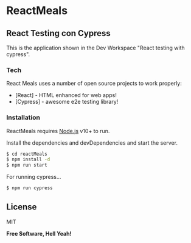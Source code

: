 # ReactMeals
## React Testing con Cypress

This is the application shown in the Dev Workspace "React testing with cypress".

### Tech

React Meals uses a number of open source projects to work properly:

* [React] - HTML enhanced for web apps!
* [Cypress] - awesome e2e testing library!

### Installation

ReactMeals requires [Node.js](https://nodejs.org/) v10+ to run.

Install the dependencies and devDependencies and start the server.

```sh
$ cd reactMeals
$ npm install -d
$ npm run start
```

For running cypress...

```sh
$ npm run cypress
```

License
----

MIT


**Free Software, Hell Yeah!**
